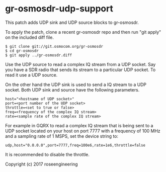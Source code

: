 
gr-osmosdr-udp-support
======================

This patch adds UDP sink and UDP source blocks to gr-osmosdr.

To apply the patch, clone a recent gr-osmosdr repo and 
then run "git apply" on the included diff file.

    $ git clone git://git.osmocom.org/gr-osmosdr
    $ cd gr-osmosdr
    $ git apply ../gr-osmosdr.diff

Use the UDP source to read a complex IQ stream from a UDP socket.
Say you have a SDR radio that sends its stream to a particular 
UDP socket.  To read it use a UDP source.

On the other hand the UDP sink is used to send a IQ stream 
to a UDP socket.  Both UDP sink and source have the following
parameters.

    host="<hostname of UDP socket>"
    port=<port number of the UDP socket>
    throttle=<set to true or false>
    freq=<frequency of the complex IQ stream>
    rate=<sample rate of the complex IQ stream>

For example in GQRX to read a complex IQ stream that is being
sent to a UDP socket located on your host on port 7777 with
a frequency of 100 MHz and a sampling rate of 1 MSPS, set the
device string to:

    udp,host="0.0.0.0",port=7777,freq=100e6,rate=1e6,throttle=false

It is recommended to disable the throttle.

Copyright (c) 2017 roseengineering

